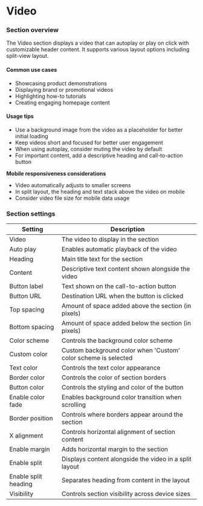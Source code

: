 # Video

### Section overview

The Video section displays a video that can autoplay or play on click with customizable header content. It supports various layout options including split-view layout.

#### Common use cases

* Showcasing product demonstrations
* Displaying brand or promotional videos
* Highlighting how-to tutorials
* Creating engaging homepage content

#### Usage tips

* Use a background image from the video as a placeholder for better initial loading
* Keep videos short and focused for better user engagement
* When using autoplay, consider muting the video by default
* For important content, add a descriptive heading and call-to-action button

**Mobile responsiveness considerations**

* Video automatically adjusts to smaller screens
* In split layout, the heading and text stack above the video on mobile
* Consider video file size for mobile data usage

### Section settings

| Setting              | Description                                                    |
| -------------------- | -------------------------------------------------------------- |
| Video                | The video to display in the section                            |
| Auto play            | Enables automatic playback of the video                        |
| Heading              | Main title text for the section                                |
| Content              | Descriptive text content shown alongside the video             |
| Button label         | Text shown on the call-to-action button                        |
| Button URL           | Destination URL when the button is clicked                     |
| Top spacing          | Amount of space added above the section (in pixels)            |
| Bottom spacing       | Amount of space added below the section (in pixels)            |
| Color scheme         | Controls the background color scheme                           |
| Custom color         | Custom background color when 'Custom' color scheme is selected |
| Text color           | Controls the text color appearance                             |
| Border color         | Controls the color of section borders                          |
| Button color         | Controls the styling and color of the button                   |
| Enable color fade    | Enables background color transition when scrolling             |
| Border position      | Controls where borders appear around the section               |
| X alignment          | Controls horizontal alignment of section content               |
| Enable margin        | Adds horizontal margin to the section                          |
| Enable split         | Displays content alongside the video in a split layout         |
| Enable split heading | Separates heading from content in the layout                   |
| Visibility           | Controls section visibility across device sizes                |
